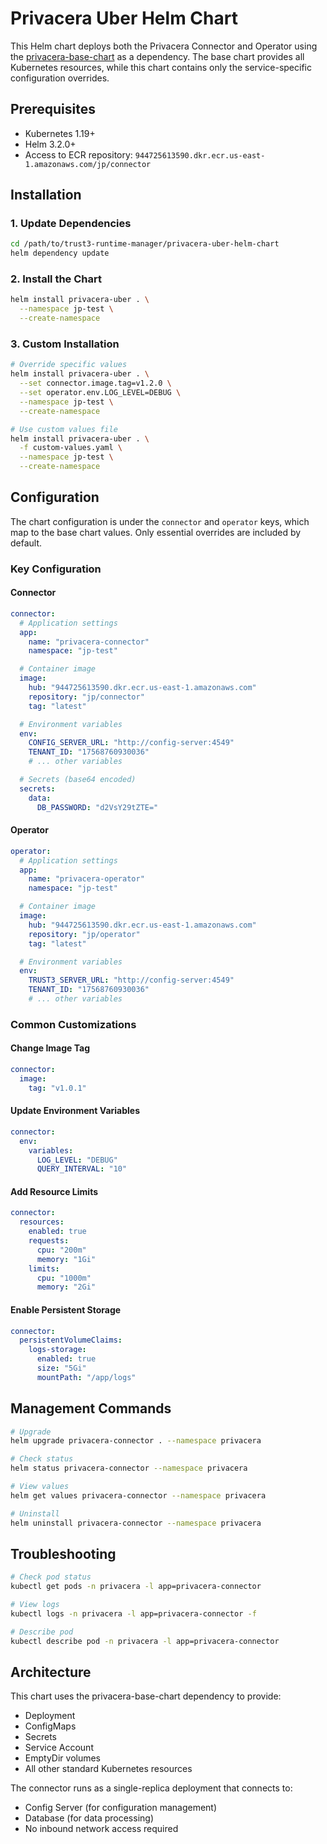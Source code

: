 # Privacera Uber Helm Chart

This Helm chart deploys both the Privacera Connector and Operator using the [privacera-base-chart](https://evilgenius-jp.github.io/my-base-chart) as a dependency. The base chart provides all Kubernetes resources, while this chart contains only the service-specific configuration overrides.

## Prerequisites

- Kubernetes 1.19+
- Helm 3.2.0+
- Access to ECR repository: `944725613590.dkr.ecr.us-east-1.amazonaws.com/jp/connector`

## Installation

### 1. Update Dependencies

```bash
cd /path/to/trust3-runtime-manager/privacera-uber-helm-chart
helm dependency update
```

### 2. Install the Chart

```bash
helm install privacera-uber . \
  --namespace jp-test \
  --create-namespace
```

### 3. Custom Installation

```bash
# Override specific values
helm install privacera-uber . \
  --set connector.image.tag=v1.2.0 \
  --set operator.env.LOG_LEVEL=DEBUG \
  --namespace jp-test \
  --create-namespace

# Use custom values file
helm install privacera-uber . \
  -f custom-values.yaml \
  --namespace jp-test \
  --create-namespace
```

## Configuration

The chart configuration is under the `connector` and `operator` keys, which map to the base chart values. Only essential overrides are included by default.

### Key Configuration

#### Connector
```yaml
connector:
  # Application settings
  app:
    name: "privacera-connector"
    namespace: "jp-test"

  # Container image
  image:
    hub: "944725613590.dkr.ecr.us-east-1.amazonaws.com"
    repository: "jp/connector"
    tag: "latest"

  # Environment variables
  env:
    CONFIG_SERVER_URL: "http://config-server:4549"
    TENANT_ID: "17568760930036"
    # ... other variables

  # Secrets (base64 encoded)
  secrets:
    data:
      DB_PASSWORD: "d2VsY29tZTE="
```

#### Operator
```yaml
operator:
  # Application settings
  app:
    name: "privacera-operator"
    namespace: "jp-test"

  # Container image
  image:
    hub: "944725613590.dkr.ecr.us-east-1.amazonaws.com"
    repository: "jp/operator"
    tag: "latest"

  # Environment variables
  env:
    TRUST3_SERVER_URL: "http://config-server:4549"
    TENANT_ID: "17568760930036"
    # ... other variables
```

### Common Customizations

#### Change Image Tag
```yaml
connector:
  image:
    tag: "v1.0.1"
```

#### Update Environment Variables
```yaml
connector:
  env:
    variables:
      LOG_LEVEL: "DEBUG"
      QUERY_INTERVAL: "10"
```

#### Add Resource Limits
```yaml
connector:
  resources:
    enabled: true
    requests:
      cpu: "200m"
      memory: "1Gi"
    limits:
      cpu: "1000m"
      memory: "2Gi"
```

#### Enable Persistent Storage
```yaml
connector:
  persistentVolumeClaims:
    logs-storage:
      enabled: true
      size: "5Gi"
      mountPath: "/app/logs"
```

## Management Commands

```bash
# Upgrade
helm upgrade privacera-connector . --namespace privacera

# Check status
helm status privacera-connector --namespace privacera

# View values
helm get values privacera-connector --namespace privacera

# Uninstall
helm uninstall privacera-connector --namespace privacera
```

## Troubleshooting

```bash
# Check pod status
kubectl get pods -n privacera -l app=privacera-connector

# View logs
kubectl logs -n privacera -l app=privacera-connector -f

# Describe pod
kubectl describe pod -n privacera -l app=privacera-connector
```

## Architecture

This chart uses the privacera-base-chart dependency to provide:
- Deployment
- ConfigMaps
- Secrets
- Service Account
- EmptyDir volumes
- All other standard Kubernetes resources

The connector runs as a single-replica deployment that connects to:
- Config Server (for configuration management)
- Database (for data processing)
- No inbound network access required